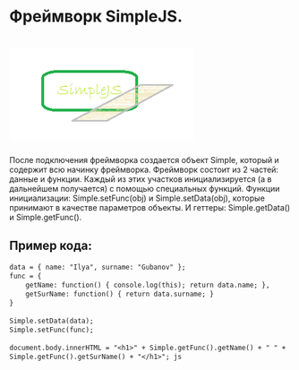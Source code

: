 # Фреймворк SimpleJS. 
# ![SimpleJS](media/logo.png)
После подключения фреймворка создается объект Simple, который и содержит всю начинку фреймворка. Фреймворк состоит из 2 частей: данные и функции. 
Каждый из этих участков инициализируется (а в дальнейшем получается) с помощью специальных функций. Функции инициализации: Simple.setFunc(obj) и
Simple.setData(obj), которые принимают в качестве параметров объекты. И геттеры: Simple.getData() и Simple.getFunc().

## Пример кода: 
```
data = { name: "Ilya", surname: "Gubanov" };
func = { 
	getName: function() { console.log(this); return data.name; }, 
	getSurName: function() { return data.surname; } 
}
 
Simple.setData(data); 
Simple.setFunc(func); 

document.body.innerHTML = "<h1>" + Simple.getFunc().getName() + " " + Simple.getFunc().getSurName() + "</h1>"; js
```
